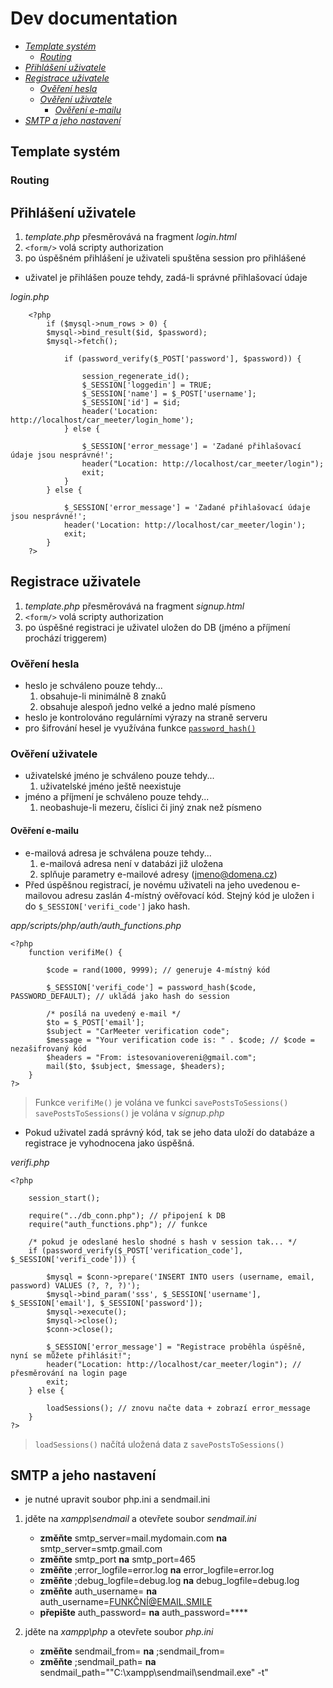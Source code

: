 # Dev documentation
- *[Template systém](#template-systém)*
    - *[Routing](#routing)*
- *[Přihlášení uživatele](#přihlášení-uživatele)*
- *[Registrace uživatele](#registrace-uživatele)*
    - *[Ověření hesla](#ověření-hesla)*
    - *[Ověření uživatele](#ověření-uživatele)*
        - *[Ověření e-mailu](#ověření-e-mailu)*
- *[SMTP a jeho nastavení](#smtp-a-jeho-nastavení)*

## Template systém
### Routing


## Přihlášení uživatele
1) *template.php* přesměrovává na fragment *login.html*
2) `<form/>` volá scripty authorization
3) po úspěšném přihlášení je uživateli spuštěna session pro přihlášené

- uživatel je přihlášen pouze tehdy, zadá-li správné přihlašovací údaje

*login.php*
```
    <?php 
        if ($mysql->num_rows > 0) {
        $mysql->bind_result($id, $password);
        $mysql->fetch();

            if (password_verify($_POST['password'], $password)) {

                session_regenerate_id();
                $_SESSION['loggedin'] = TRUE;
                $_SESSION['name'] = $_POST['username'];
                $_SESSION['id'] = $id;
                header('Location: http://localhost/car_meeter/login_home');
            } else {

                $_SESSION['error_message'] = 'Zadané přihlašovací údaje jsou nesprávné!';
                header("Location: http://localhost/car_meeter/login");
                exit;
            }
        } else {
            
            $_SESSION['error_message'] = 'Zadané přihlašovací údaje jsou nesprávné!';
            header('Location: http://localhost/car_meeter/login');
            exit;
        }
    ?>
```

## Registrace uživatele

1) *template.php* přesměrovává na fragment *signup.html*
2) `<form/>` volá scripty authorization
3) po úspěšné registraci je uživatel uložen do DB (jméno a příjmení prochází triggerem)

### Ověření hesla

- heslo je schváleno pouze tehdy... 
    1) obsahuje-li minimálně 8 znaků
    2) obsahuje alespoň jedno velké a jedno malé písmeno
- heslo je kontrolováno regulárními výrazy na straně serveru
- pro šifrování hesel je využívána funkce [`password_hash()`](https://www.php.net/manual/en/function.password-hash.php)

### Ověření uživatele

- uživatelské jméno je schváleno pouze tehdy...
    1) uživatelské jméno ještě neexistuje
- jméno a příjmení je schváleno pouze tehdy...
    1) neobashuje-li mezeru, číslici či jiný znak než písmeno

#### Ověření e-mailu

- e-mailová adresa je schválena pouze tehdy...
    1) e-mailová adresa není v databázi již uložena
    2) splňuje parametry e-mailové adresy (jmeno@domena.cz)
- Před úspěšnou registrací, je novému uživateli na jeho uvedenou e-mailovou adresu zaslán 4-místný ověřovací kód. Stejný kód je uložen i do `$_SESSION['verifi_code']` jako hash.

*app/scripts/php/auth/auth_functions.php*
```
<?php 
    function verifiMe() {
            
        $code = rand(1000, 9999); // generuje 4-místný kód

        $_SESSION['verifi_code'] = password_hash($code, PASSWORD_DEFAULT); // ukládá jako hash do session

        /* posílá na uvedený e-mail */
        $to = $_POST['email'];
        $subject = "CarMeeter verification code";
        $message = "Your verification code is: " . $code; // $code = nezašifrovaný kód
        $headers = "From: istesovaniovereni@gmail.com";
        mail($to, $subject, $message, $headers);
    }
?>
```
> Funkce `verifiMe()` je volána ve funkci `savePostsToSessions()`
> `savePostsToSessions()` je volána v *signup.php*

- Pokud uživatel zadá správný kód, tak se jeho data uloží do databáze a registrace je vyhodnocena jako úspěšná.

*verifi.php*
```
<?php
    
    session_start();
    
    require("../db_conn.php"); // připojení k DB
    require("auth_functions.php"); // funkce
    
    /* pokud je odeslané heslo shodné s hash v session tak... */
    if (password_verify($_POST['verification_code'], $_SESSION['verifi_code'])) {
        
        $mysql = $conn->prepare('INSERT INTO users (username, email, password) VALUES (?, ?, ?)');
        $mysql->bind_param('sss', $_SESSION['username'], $_SESSION['email'], $_SESSION['password']);
        $mysql->execute();
        $mysql->close();
        $conn->close();

        $_SESSION['error_message'] = "Registrace proběhla úspěšně, nyní se můžete přihlásit!";
        header("Location: http://localhost/car_meeter/login"); // přesměrování na login page
        exit;
    } else {

        loadSessions(); // znovu načte data + zobrazí error_message
    }
?>
```
> `loadSessions()` načítá uložená data z `savePostsToSessions()`

## SMTP a jeho nastavení

- je nutné upravit soubor php.ini a sendmail.ini

1. jděte na *xampp\sendmail* a otevřete soubor *sendmail.ini*
    - **změňte** smtp_server=mail.mydomain.com **na** smtp_server=smtp.gmail.com
    - **změňte** smtp_port **na** smtp_port=465
    - **změňte** ;error_logfile=error.log **na** error_logfile=error.log
    - **změňte** ;debug_logfile=debug.log **na** debug_logfile=debug.log
    - **změňte** auth_username= **na** auth_username=FUNKČNÍ@EMAIL.SMILE
    - **přepište** auth_password= **na** auth_password=****

2. jděte na *xampp\php* a otevřete soubor *php.ini*
    - **změňte** sendmail_from= **na** ;sendmail_from=
    - **změňte** ;sendmail_path= **na** sendmail_path="\"C:\xampp\sendmail\sendmail.exe\" -t"
